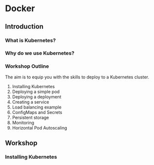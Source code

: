 # Docker

## Introduction
### What is Kubernetes?

### Why do we use Kubernetes?

### Workshop Outline
The aim is to equip you with the skills to deploy to a Kubernetes cluster.

1. Installing Kubernetes
2. Deploying a simple pod
3. Deploying a deployment
4. Creating a service
5. Load balancing example
6. ConfigMaps and Secrets
7. Persistent storage
8. Monitoring
9. Horizontal Pod Autoscaling

## Workshop
### Installing Kubernetes